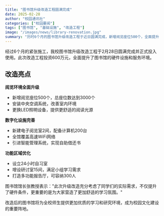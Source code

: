 ```yaml
---
title: "图书馆升级改造工程圆满完成"
date: 2025-02-28
author: "校园通讯社"
categories: ["校园要闻"]
tags: ["图书馆", "基础设施", "改造工程"]
image: "/images/news/library-renovation.jpg"
summary: "历时6个月的图书馆升级改造工程于近日圆满完成，新增阅览座位500个，全面提升了学习环境。"
---
```


经过6个月的紧张施工，我校图书馆升级改造工程于2月28日圆满完成并正式投入使用。此次改造工程投资600万元，全面提升了图书馆的硬件设施和服务环境。

## 改造亮点

**阅览环境全面升级**
- 新增阅览座位500个，总座位数达到3000个
- 安装中央空调系统，改善室内环境
- 更换LED照明设备，提供更舒适的阅读光源

**数字化设施完善**
- 新建电子阅览室2间，配备计算机200台
- 全馆覆盖高速WiFi网络
- 引进智能管理系统，实现自助借还书

**功能区域优化**
- 设立24小时自习室
- 增设研讨室15间，满足小组学习需求
- 打造多功能报告厅，可容纳300人

图书馆馆长张教授表示："此次升级改造充分考虑了同学们的实际需求，不仅提升了硬件条件，更重要的是为大家营造了更加舒适的学习氛围。"

改造后的图书馆将为全校师生提供更加优质的学习和研究环境，成为校园文化建设的重要阵地。


